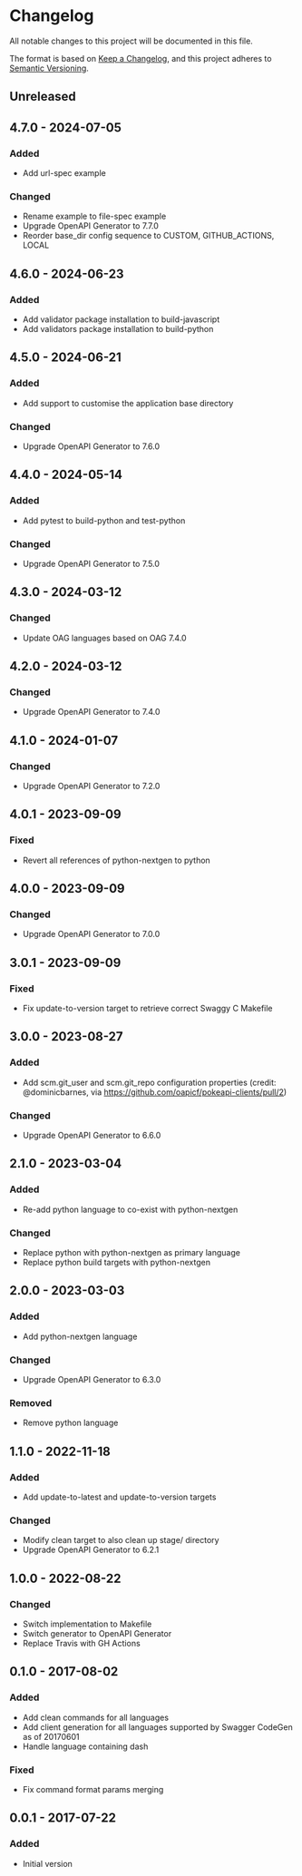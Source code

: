 # Changelog

All notable changes to this project will be documented in this file.

The format is based on [Keep a Changelog](https://keepachangelog.com/en/1.0.0/),
and this project adheres to [Semantic Versioning](https://semver.org/spec/v2.0.0.html).

## Unreleased

## 4.7.0 - 2024-07-05
### Added
- Add url-spec example

### Changed
- Rename example to file-spec example
- Upgrade OpenAPI Generator to 7.7.0
- Reorder base_dir config sequence to CUSTOM, GITHUB_ACTIONS, LOCAL

## 4.6.0 - 2024-06-23
### Added
- Add validator package installation to build-javascript
- Add validators package installation to build-python

## 4.5.0 - 2024-06-21
### Added
- Add support to customise the application base directory

### Changed
- Upgrade OpenAPI Generator to 7.6.0

## 4.4.0 - 2024-05-14
### Added
- Add pytest to build-python and test-python

### Changed
- Upgrade OpenAPI Generator to 7.5.0

## 4.3.0 - 2024-03-12
### Changed
- Update OAG languages based on OAG 7.4.0

## 4.2.0 - 2024-03-12
### Changed
- Upgrade OpenAPI Generator to 7.4.0

## 4.1.0 - 2024-01-07
### Changed
- Upgrade OpenAPI Generator to 7.2.0

## 4.0.1 - 2023-09-09
### Fixed
- Revert all references of python-nextgen to python

## 4.0.0 - 2023-09-09
### Changed
- Upgrade OpenAPI Generator to 7.0.0

## 3.0.1 - 2023-09-09
### Fixed
- Fix update-to-version target to retrieve correct Swaggy C Makefile

## 3.0.0 - 2023-08-27
### Added
- Add scm.git_user and scm.git_repo configuration properties (credit: @dominicbarnes, via https://github.com/oapicf/pokeapi-clients/pull/2)

### Changed
- Upgrade OpenAPI Generator to 6.6.0

## 2.1.0 - 2023-03-04
### Added
- Re-add python language to co-exist with python-nextgen

### Changed
- Replace python with python-nextgen as primary language
- Replace python build targets with python-nextgen

## 2.0.0 - 2023-03-03
### Added
- Add python-nextgen language

### Changed
- Upgrade OpenAPI Generator to 6.3.0

### Removed
- Remove python language

## 1.1.0 - 2022-11-18
### Added
- Add update-to-latest and update-to-version targets

### Changed
- Modify clean target to also clean up stage/ directory
- Upgrade OpenAPI Generator to 6.2.1

## 1.0.0 - 2022-08-22
### Changed
- Switch implementation to Makefile
- Switch generator to OpenAPI Generator
- Replace Travis with GH Actions

## 0.1.0 - 2017-08-02
### Added
- Add clean commands for all languages
- Add client generation for all languages supported by Swagger CodeGen as of 20170601
- Handle language containing dash

### Fixed
- Fix command format params merging

## 0.0.1 - 2017-07-22
### Added
- Initial version
